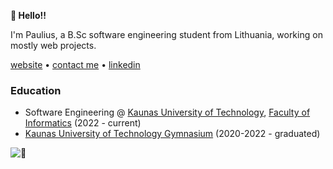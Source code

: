 **👋 Hello!!**

I'm Paulius, a B.Sc software engineering student from Lithuania, working on mostly web projects.

[website](https://paulekas.eu/) • [contact me](mailto:hi@paulekas.eu) • [linkedin](https://lt.linkedin.com/in/paulius-g-925193207)

### Education

- Software Engineering @ [Kaunas University of Technology](https://en.ktu.edu/), [Faculty of Informatics](https://fi.ktu.edu/) (2022 - current)
- [Kaunas University of Technology Gymnasium](https://www.ktug.lt/wp-content/uploads/2022/02/KTUG-profile-2022-02.pdf) (2020-2022 - graduated)

![:eyes:](https://komarev.com/ghpvc/?username=TheOnlyGhostwolf&color=green)
